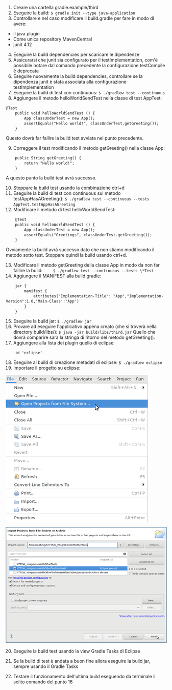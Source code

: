 1. Creare una cartella gradle.example/third
2. Eseguire la build: `$ gradle init --type java-application`
3. Controllare e nel caso modificare il build.gradle per fare in modo di avere:
- il java plugin
- Come unica repository MavenCentral
- junit 4.12
4. Eseguire la build dependencies per scaricare le dipendenze
5. Assicurarsi che junit sia configurato per il testImplementation, com'è possibile notare dal comando precedente la configurazione testCompile è deprecata
6. Eseguire nuovamente la build dependencies, controllare se la dipendenza junit è stata associata alla configurazione testImplementation
7. Eseguire la build di test con continuous: `$ ./gradlew test --continuous`
8. Aggiungere il metodo helloWorldSendTest nella classe di test AppTest:
```
@Test 
    public void helloWorldSendTest () {
	    App classUnderTest = new App();
	    assertEquals("Hello world!", classUnderTest.getGreeting());
    }
```
Questo dovrà far fallire la build test avviata nel punto precedente.

9. Correggere il test modificando il metodo getGreeting() nella classe App:
```
    public String getGreeting() {
        return "Hello world!";
    }
```
A questo punto la build test avrà successo.

10. Stoppare la build test usando la combinazione ctrl+d
11. Eseguire la build di test con continuous sul metodo testAppHasAGreeting(): 
`$ ./gradlew test --continuous --tests AppTest.testAppHasAGreeting`
12. Modificare il metodo di test helloWorldSendTest:
```
    @Test 
    public void helloWorldSendTest () {
	    App classUnderTest = new App();
	    assertEquals("Greetings", classUnderTest.getGreeting());
    }
```
Ovviamente la build avrà successo dato che non stiamo modificando il metodo sotto test. Stoppare quindi la build usando ctrl+d.

13. Modificare il metodo getGreeting della classe App in modo da non far fallire la build:
`    $ ./gradlew test --continuous --tests \*Test`
14. Aggiungere il MANIFEST alla build.gradle:
```
    jar {
        manifest {
            attributes("Implementation-Title": "App","Implementation-Version":1.0,'Main-Class':'App')
        }
    }
```
15. Eseguire la build jar: `$ ./gradlew jar`
16. Provare ad eseguire l'applicativo appena creato (che si troverà nella directory build/libs/):
        `$ java -jar build/libs/third.jar`
    Quello che dovrà comparire sarà la stringa di ritorno del metodo getGreeting().
17. Aggiungere alla lista dei plugin quello di eclipse:
	
```
    id 'eclipse'
```
18. Eseguire al build di creazione metadati di eclipse: `$ ./gradlew eclipse`
19. Importare il progetto su eclipse:

![importProject](https://github.com/Wabri/ATTSW_Exam/blob/master/gradle.example/third/importProject.png)

![importProject](https://github.com/Wabri/ATTSW_Exam/blob/master/gradle.example/third/importSource.png)

20. Eseguire la build test usando la view Gradle Tasks di Eclipse

21. Se la build di test è andata a buon fine allora eseguire la build jar, sempre usando il Gradle Tasks

22. Testare il funzionamento dell'ultima build eseguendo da terminale il solito comando del punto 16
